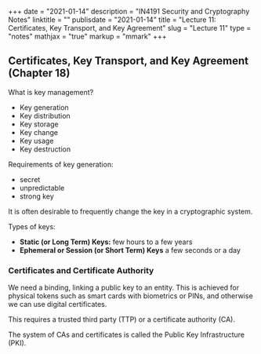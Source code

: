 +++
date = "2021-01-14"
description = "IN4191 Security and Cryptography Notes"
linktitle = ""
publisdate = "2021-01-14"
title = "Lecture 11: Certificates, Key Transport, and Key Agreement"
slug = "Lecture 11"
type = "notes"
mathjax = "true"
markup = "mmark"
+++

## Certificates, Key Transport, and Key Agreement (Chapter 18)

What is key management?

- Key generation
- Key distribution
- Key storage
- Key change
- Key usage
- Key destruction

Requirements of key generation:

- secret
- unpredictable
- strong key

It is often desirable to frequently change the key in a cryptographic system.

Types of keys:

- **Static (or Long Term) Keys:** few hours to a few years
- **Ephemeral or Session (or Short Term) Keys** a few seconds or a day

### Certificates and Certificate Authority

We need a binding, linking a public key to an entity. This is achieved for physical tokens such as smart cards with biometrics or PINs, and otherwise we can use digital certificates.

This requires a trusted third party (TTP) or a certificate authority (CA).

The system of CAs and certificates is called the Public Key Infrastructure (PKI).

